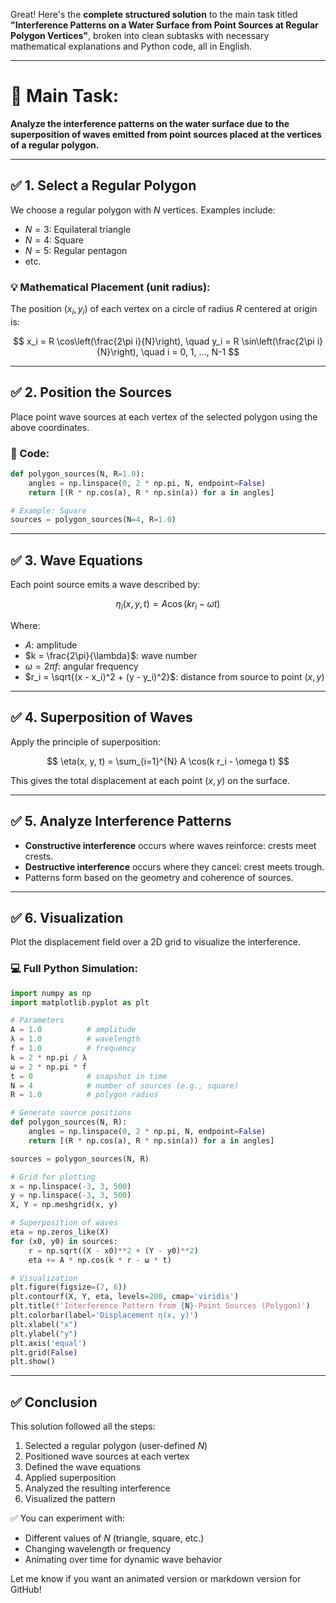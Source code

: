 Great! Here's the **complete structured solution** to the main task titled **"Interference Patterns on a Water Surface from Point Sources at Regular Polygon Vertices"**, broken into clean subtasks with necessary mathematical explanations and Python code, all in English.

---

# 🌊 **Main Task:**

**Analyze the interference patterns on the water surface due to the superposition of waves emitted from point sources placed at the vertices of a regular polygon.**

---

## ✅ **1. Select a Regular Polygon**

We choose a regular polygon with $N$ vertices. Examples include:

* $N = 3$: Equilateral triangle
* $N = 4$: Square
* $N = 5$: Regular pentagon
* etc.

### 💡 Mathematical Placement (unit radius):

The position $(x_i, y_i)$ of each vertex on a circle of radius $R$ centered at origin is:

$$
x_i = R \cos\left(\frac{2\pi i}{N}\right), \quad y_i = R \sin\left(\frac{2\pi i}{N}\right), \quad i = 0, 1, ..., N-1
$$

---

## ✅ **2. Position the Sources**

Place point wave sources at each vertex of the selected polygon using the above coordinates.

### 🧮 Code:

```python
def polygon_sources(N, R=1.0):
    angles = np.linspace(0, 2 * np.pi, N, endpoint=False)
    return [(R * np.cos(a), R * np.sin(a)) for a in angles]

# Example: Square
sources = polygon_sources(N=4, R=1.0)
```

---

## ✅ **3. Wave Equations**

Each point source emits a wave described by:

$$
\eta_i(x, y, t) = A \cos(k r_i - \omega t)
$$

Where:

* $A$: amplitude
* $k = \frac{2\pi}{\lambda}$: wave number
* $\omega = 2\pi f$: angular frequency
* $r_i = \sqrt{(x - x_i)^2 + (y - y_i)^2}$: distance from source to point $(x, y)$

---

## ✅ **4. Superposition of Waves**

Apply the principle of superposition:

$$
\eta(x, y, t) = \sum_{i=1}^{N} A \cos(k r_i - \omega t)
$$

This gives the total displacement at each point $(x, y)$ on the surface.

---

## ✅ **5. Analyze Interference Patterns**

* **Constructive interference** occurs where waves reinforce: crests meet crests.
* **Destructive interference** occurs where they cancel: crest meets trough.
* Patterns form based on the geometry and coherence of sources.

---

## ✅ **6. Visualization**

Plot the displacement field over a 2D grid to visualize the interference.

### 💻 Full Python Simulation:

```python
import numpy as np
import matplotlib.pyplot as plt

# Parameters
A = 1.0          # amplitude
λ = 1.0          # wavelength
f = 1.0          # frequency
k = 2 * np.pi / λ
ω = 2 * np.pi * f
t = 0            # snapshot in time
N = 4            # number of sources (e.g., square)
R = 1.0          # polygon radius

# Generate source positions
def polygon_sources(N, R):
    angles = np.linspace(0, 2 * np.pi, N, endpoint=False)
    return [(R * np.cos(a), R * np.sin(a)) for a in angles]

sources = polygon_sources(N, R)

# Grid for plotting
x = np.linspace(-3, 3, 500)
y = np.linspace(-3, 3, 500)
X, Y = np.meshgrid(x, y)

# Superposition of waves
eta = np.zeros_like(X)
for (x0, y0) in sources:
    r = np.sqrt((X - x0)**2 + (Y - y0)**2)
    eta += A * np.cos(k * r - ω * t)

# Visualization
plt.figure(figsize=(7, 6))
plt.contourf(X, Y, eta, levels=200, cmap='viridis')
plt.title(f'Interference Pattern from {N}-Point Sources (Polygon)')
plt.colorbar(label='Displacement η(x, y)')
plt.xlabel("x")
plt.ylabel("y")
plt.axis('equal')
plt.grid(False)
plt.show()
```

---

## ✅ **Conclusion**

This solution followed all the steps:

1. Selected a regular polygon (user-defined $N$)
2. Positioned wave sources at each vertex
3. Defined the wave equations
4. Applied superposition
5. Analyzed the resulting interference
6. Visualized the pattern

✅ You can experiment with:

* Different values of $N$ (triangle, square, etc.)
* Changing wavelength or frequency
* Animating over time for dynamic wave behavior

Let me know if you want an animated version or markdown version for GitHub!
